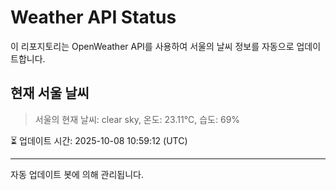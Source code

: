 
# Weather API Status

이 리포지토리는 OpenWeather API를 사용하여 서울의 날씨 정보를 자동으로 업데이트합니다.

## 현재 서울 날씨
> 서울의 현재 날씨: clear sky, 온도: 23.11°C, 습도: 69%

⏳ 업데이트 시간: 2025-10-08 10:59:12 (UTC)

---
자동 업데이트 봇에 의해 관리됩니다.
